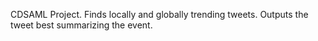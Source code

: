 CDSAML Project.
Finds locally and globally trending tweets.
Outputs the tweet best summarizing the event.
